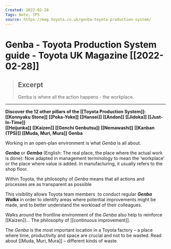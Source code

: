 ```yaml
---
Created: 2022-02-28
Tags: Note, TPS
source: https://mag.toyota.co.uk/genba-toyota-production-system/
---
```


# Genba - Toyota Production System guide - Toyota UK Magazine [[2022-02-28]]

> ## Excerpt
> Genba is where all the action happens - the workplace. 

---


**Discover the 12 other pillars of the [[Toyota Production System]]:**  
**[[Konnyaku Stone]]**
**[[Poka-Yoke]]**
**[[Hansei]]**
**[[Andon]]**
**[[Jidoka]]**
**[[Just-In-Time]]**  
**[[Heijunka]]**
**[[Kaizen]]**
**[[Genchi Genbutsu]]**
**[[Nemawashi]]**
**[[Kanban (TPS)]]**
**[[Muda, Muri, Mura]]**
**Genba**

Working in an open-plan environment is what _Genba_ is all about.

_**Genba**_ or _**Gemba**_ (English: The real place, the place where the actual work is done): Now adapted in management terminology to mean the ‘workplace’ or the place where value is added. In manufacturing, it usually refers to the shop floor.

Within Toyota, the philosophy of _Genba_ means that all actions and processes are as transparent as possible

This visibility allows Toyota team members  to conduct regular _**Genba Walks**_ in order to identify areas where potential improvements might be made, and to better understand the workload of their colleagues.

Walks around the frontline environment of the _Genba_ also help to reinforce [[Kaizen]]… The philosophy of [[continuous improvement]].

The _Genba_ is the most important location in a Toyota factory – a place where time, productivity and space are crucial and not to be wasted. Read about [[Muda, Muri, Mura]] – different kinds of waste.
